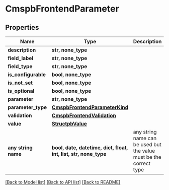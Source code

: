 # CmspbFrontendParameter


## Properties
Name | Type | Description | Notes
------------ | ------------- | ------------- | -------------
**description** | **str, none_type** |  | [optional] 
**field_label** | **str, none_type** |  | [optional] 
**field_type** | **str, none_type** |  | [optional] 
**is_configurable** | **bool, none_type** |  | [optional] 
**is_not_set** | **bool, none_type** |  | [optional] 
**is_optional** | **bool, none_type** |  | [optional] 
**parameter** | **str, none_type** |  | [optional] 
**parameter_type** | [**CmspbFrontendParameterKind**](CmspbFrontendParameterKind.md) |  | [optional] 
**validation** | [**CmspbFrontendValidation**](CmspbFrontendValidation.md) |  | [optional] 
**value** | [**StructpbValue**](StructpbValue.md) |  | [optional] 
**any string name** | **bool, date, datetime, dict, float, int, list, str, none_type** | any string name can be used but the value must be the correct type | [optional]

[[Back to Model list]](../README.md#documentation-for-models) [[Back to API list]](../README.md#documentation-for-api-endpoints) [[Back to README]](../README.md)



